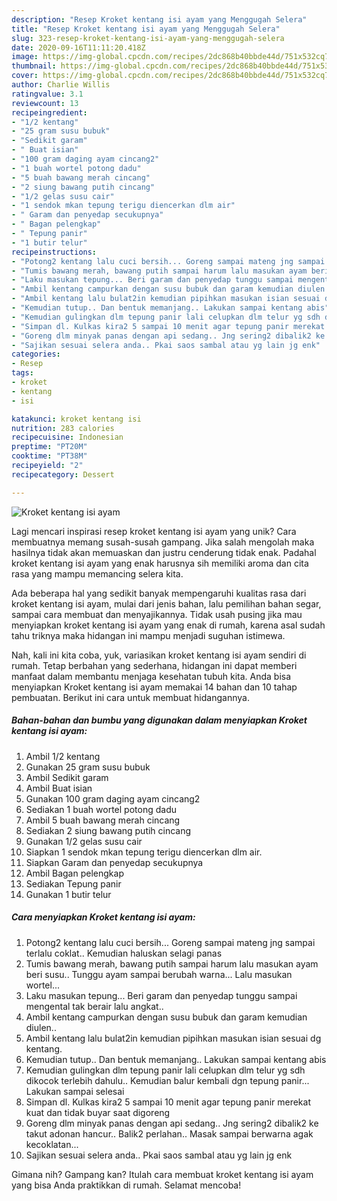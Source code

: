 ```yaml
---
description: "Resep Kroket kentang isi ayam yang Menggugah Selera"
title: "Resep Kroket kentang isi ayam yang Menggugah Selera"
slug: 323-resep-kroket-kentang-isi-ayam-yang-menggugah-selera
date: 2020-09-16T11:11:20.418Z
image: https://img-global.cpcdn.com/recipes/2dc868b40bbde44d/751x532cq70/kroket-kentang-isi-ayam-foto-resep-utama.jpg
thumbnail: https://img-global.cpcdn.com/recipes/2dc868b40bbde44d/751x532cq70/kroket-kentang-isi-ayam-foto-resep-utama.jpg
cover: https://img-global.cpcdn.com/recipes/2dc868b40bbde44d/751x532cq70/kroket-kentang-isi-ayam-foto-resep-utama.jpg
author: Charlie Willis
ratingvalue: 3.1
reviewcount: 13
recipeingredient:
- "1/2 kentang"
- "25 gram susu bubuk"
- "Sedikit garam"
- " Buat isian"
- "100 gram daging ayam cincang2"
- "1 buah wortel potong dadu"
- "5 buah bawang merah cincang"
- "2 siung bawang putih cincang"
- "1/2 gelas susu cair"
- "1 sendok mkan tepung terigu diencerkan dlm air"
- " Garam dan penyedap secukupnya"
- " Bagan pelengkap"
- " Tepung panir"
- "1 butir telur"
recipeinstructions:
- "Potong2 kentang lalu cuci bersih... Goreng sampai mateng jng sampai terlalu coklat.. Kemudian haluskan selagi panas"
- "Tumis bawang merah, bawang putih sampai harum lalu masukan ayam beri susu.. Tunggu ayam sampai berubah warna... Lalu masukan wortel..."
- "Laku masukan tepung... Beri garam dan penyedap tunggu sampai mengental tak berair lalu angkat.."
- "Ambil kentang campurkan dengan susu bubuk dan garam kemudian diulen.."
- "Ambil kentang lalu bulat2in kemudian pipihkan masukan isian sesuai dg kentang."
- "Kemudian tutup.. Dan bentuk memanjang.. Lakukan sampai kentang abis"
- "Kemudian gulingkan dlm tepung panir lali celupkan dlm telur yg sdh dikocok terlebih dahulu.. Kemudian balur kembali dgn tepung panir... Lakukan sampai selesai"
- "Simpan dl. Kulkas kira2 5 sampai 10 menit agar tepung panir merekat kuat dan tidak buyar saat digoreng"
- "Goreng dlm minyak panas dengan api sedang.. Jng sering2 dibalik2 ke takut adonan hancur.. Balik2 perlahan.. Masak sampai berwarna agak kecoklatan..."
- "Sajikan sesuai selera anda.. Pkai saos sambal atau yg lain jg enk"
categories:
- Resep
tags:
- kroket
- kentang
- isi

katakunci: kroket kentang isi 
nutrition: 283 calories
recipecuisine: Indonesian
preptime: "PT20M"
cooktime: "PT38M"
recipeyield: "2"
recipecategory: Dessert

---
```



![Kroket kentang isi ayam](https://img-global.cpcdn.com/recipes/2dc868b40bbde44d/751x532cq70/kroket-kentang-isi-ayam-foto-resep-utama.jpg)

Lagi mencari inspirasi resep kroket kentang isi ayam yang unik? Cara membuatnya memang susah-susah gampang. Jika salah mengolah maka hasilnya tidak akan memuaskan dan justru cenderung tidak enak. Padahal kroket kentang isi ayam yang enak harusnya sih memiliki aroma dan cita rasa yang mampu memancing selera kita.

Ada beberapa hal yang sedikit banyak mempengaruhi kualitas rasa dari kroket kentang isi ayam, mulai dari jenis bahan, lalu pemilihan bahan segar, sampai cara membuat dan menyajikannya. Tidak usah pusing jika mau menyiapkan kroket kentang isi ayam yang enak di rumah, karena asal sudah tahu triknya maka hidangan ini mampu menjadi suguhan istimewa.




Nah, kali ini kita coba, yuk, variasikan kroket kentang isi ayam sendiri di rumah. Tetap berbahan yang sederhana, hidangan ini dapat memberi manfaat dalam membantu menjaga kesehatan tubuh kita. Anda bisa menyiapkan Kroket kentang isi ayam memakai 14 bahan dan 10 tahap pembuatan. Berikut ini cara untuk membuat hidangannya.

<!--inarticleads1-->

##### Bahan-bahan dan bumbu yang digunakan dalam menyiapkan Kroket kentang isi ayam:

1. Ambil 1/2 kentang
1. Gunakan 25 gram susu bubuk
1. Ambil Sedikit garam
1. Ambil  Buat isian
1. Gunakan 100 gram daging ayam cincang2
1. Sediakan 1 buah wortel potong dadu
1. Ambil 5 buah bawang merah cincang
1. Sediakan 2 siung bawang putih cincang
1. Gunakan 1/2 gelas susu cair
1. Siapkan 1 sendok mkan tepung terigu diencerkan dlm air.
1. Siapkan  Garam dan penyedap secukupnya
1. Ambil  Bagan pelengkap
1. Sediakan  Tepung panir
1. Gunakan 1 butir telur




<!--inarticleads2-->

##### Cara menyiapkan Kroket kentang isi ayam:

1. Potong2 kentang lalu cuci bersih... Goreng sampai mateng jng sampai terlalu coklat.. Kemudian haluskan selagi panas
1. Tumis bawang merah, bawang putih sampai harum lalu masukan ayam beri susu.. Tunggu ayam sampai berubah warna... Lalu masukan wortel...
1. Laku masukan tepung... Beri garam dan penyedap tunggu sampai mengental tak berair lalu angkat..
1. Ambil kentang campurkan dengan susu bubuk dan garam kemudian diulen..
1. Ambil kentang lalu bulat2in kemudian pipihkan masukan isian sesuai dg kentang.
1. Kemudian tutup.. Dan bentuk memanjang.. Lakukan sampai kentang abis
1. Kemudian gulingkan dlm tepung panir lali celupkan dlm telur yg sdh dikocok terlebih dahulu.. Kemudian balur kembali dgn tepung panir... Lakukan sampai selesai
1. Simpan dl. Kulkas kira2 5 sampai 10 menit agar tepung panir merekat kuat dan tidak buyar saat digoreng
1. Goreng dlm minyak panas dengan api sedang.. Jng sering2 dibalik2 ke takut adonan hancur.. Balik2 perlahan.. Masak sampai berwarna agak kecoklatan...
1. Sajikan sesuai selera anda.. Pkai saos sambal atau yg lain jg enk




Gimana nih? Gampang kan? Itulah cara membuat kroket kentang isi ayam yang bisa Anda praktikkan di rumah. Selamat mencoba!
